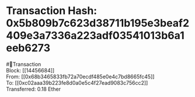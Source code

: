 
Transaction Hash: 0x5b809b7c623d38711b195e3beaf2409e3a7336a223adf03541013b6a1eeb6273
====================================================================================
  
#💸Transaction  
Block: [[14456684]]  
From: [[0x68b3465833fb72a70ecdf485e0e4c7bd8665fc45]]  
To: [[0xc02aaa39b223fe8d0a0e5c4f27ead9083c756cc2]]  
Transferred: 0.18 Ether